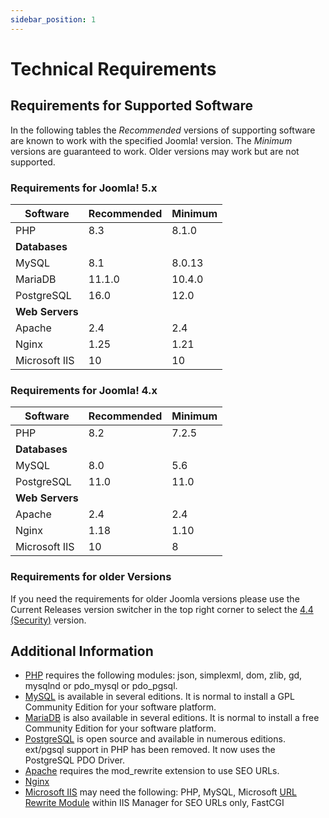 ```yaml
---
sidebar_position: 1
---
```

Technical Requirements
======================

## Requirements for Supported Software

In the following tables the *Recommended* versions of supporting software are known to work with the specified Joomla! version. The *Minimum* versions are guaranteed to work. Older versions may work but are not supported.

### Requirements for Joomla! 5.x

| Software           | Recommended     | Minimum     |
|--------------------|-----------------|-------------|
| PHP                | 8.3             | 8.1.0       |
| **Databases**      |                 |             |
| MySQL              | 8.1             | 8.0.13      |
| MariaDB            | 11.1.0          | 10.4.0      |
| PostgreSQL         | 16.0            | 12.0        |
| **Web Servers**    |                 |             |
| Apache             | 2.4             | 2.4         |
| Nginx              | 1.25            | 1.21        |
| Microsoft IIS      | 10              | 10          |

### Requirements for Joomla! 4.x

| Software           | Recommended     | Minimum     |
|--------------------|-----------------|-------------|
| PHP                | 8.2             | 7.2.5       |
| **Databases**      |                 |             |
| MySQL              | 8.0             | 5.6         |
| PostgreSQL         | 11.0            | 11.0        |
| **Web Servers**    |                 |             |
| Apache             | 2.4             | 2.4         |
| Nginx              | 1.18            | 1.10        |
| Microsoft IIS      | 10              | 8           |

### Requirements for older Versions

If you need the requirements for older Joomla versions please use the Current Releases version switcher in the top right corner to select the [4.4 (Security)](/versioned_docs/version-4.4/get-started/technical-requirements.md) version.

## Additional Information

- [PHP](https://www.php.net) requires the following modules: json, simplexml, dom, zlib, gd, mysqlnd or pdo_mysql or pdo_pgsql.
- [MySQL](https://www.mysql.com) is available in several editions. It is normal to install a GPL Community Edition for your software platform.
- [MariaDB](https://mariadb.com) is also available in several editions. It is normal to install a free Community Edition for your software platform.
- [PostgreSQL](https://www.postgresql.org/) is open source and available in numerous editions. ext/pgsql support in PHP has been removed. It now uses the PostgreSQL PDO Driver.
- [Apache](https://httpd.apache.org) requires the mod_rewrite extension to use SEO URLs.
- [Nginx](https://www.nginx.com/resources/)
- [Microsoft IIS](https://www.iis.net) may need the following:  PHP, MySQL, Microsoft [URL Rewrite Module](https://learn.iis.net/page.aspx/460/using-url-rewrite-module/) within IIS Manager for SEO URLs only, FastCGI
